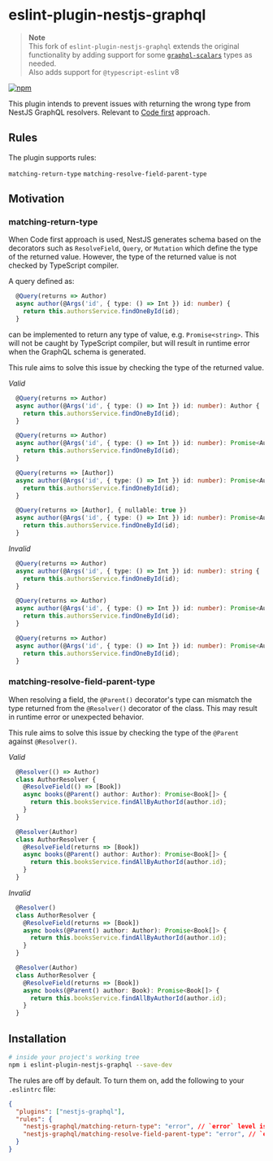 # eslint-plugin-nestjs-graphql

> **Note**  
> This fork of `eslint-plugin-nestjs-graphql` extends the original functionality
> by adding support for some [`graphql-scalars`](https://www.npmjs.com/package/graphql-scalars)
types as needed.  
> Also adds support for `@typescript-eslint` v8

[![npm](https://img.shields.io/npm/v/eslint-plugin-nestjs-graphql.svg)](https://www.npmjs.com/package/eslint-plugin-nestjs-graphql)

This plugin intends to prevent issues with returning the wrong type from NestJS GraphQL resolvers. Relevant to [Code first](https://docs.nestjs.com/graphql/quick-start#code-first) approach.

## Rules

The plugin supports rules:

`matching-return-type`
`matching-resolve-field-parent-type`

## Motivation

### matching-return-type

When Code first approach is used, NestJS generates schema based on the decorators such as `ResolveField`, `Query`, or `Mutation` which define the type of the returned value. However, the type of the returned value is not checked by TypeScript compiler. 

A query defined as:

```typescript
  @Query(returns => Author)
  async author(@Args('id', { type: () => Int }) id: number) {
    return this.authorsService.findOneById(id);
  }
```

can be implemented to return any type of value, e.g. `Promise<string>`. This will not be caught by TypeScript compiler, but will result in runtime error when the GraphQL schema is generated.

This rule aims to solve this issue by checking the type of the returned value.

*Valid*

```typescript
  @Query(returns => Author)
  async author(@Args('id', { type: () => Int }) id: number): Author {
    return this.authorsService.findOneById(id);
  }
```

```typescript
  @Query(returns => Author)
  async author(@Args('id', { type: () => Int }) id: number): Promise<Author> {
    return this.authorsService.findOneById(id);
  }
```

```typescript
  @Query(returns => [Author])
  async author(@Args('id', { type: () => Int }) id: number): Promise<Author[]> {
    return this.authorsService.findOneById(id);
  }
```

```typescript
  @Query(returns => [Author], { nullable: true })
  async author(@Args('id', { type: () => Int }) id: number): Promise<Author[] | null> {
    return this.authorsService.findOneById(id);
  }
```

*Invalid*

```typescript
  @Query(returns => Author)
  async author(@Args('id', { type: () => Int }) id: number): string {
    return this.authorsService.findOneById(id);
  }
```

```typescript
  @Query(returns => Author)
  async author(@Args('id', { type: () => Int }) id: number): Promise<Author | null> {
    return this.authorsService.findOneById(id);
  }
```

```typescript
  @Query(returns => Author)
  async author(@Args('id', { type: () => Int }) id: number): Promise<Author[]> {
    return this.authorsService.findOneById(id);
  }
```

### matching-resolve-field-parent-type

When resolving a field, the `@Parent()` decorator's type can mismatch the type returned from the `@Resolver()` decorator of the class. This may result in runtime error or unexpected behavior.

This rule aims to solve this issue by checking the type of the `@Parent` against `@Resolver()`.

*Valid*

```typescript
  @Resolver(() => Author)
  class AuthorResolver {
    @ResolveField(() => [Book])
    async books(@Parent() author: Author): Promise<Book[]> {
      return this.booksService.findAllByAuthorId(author.id);
    }
  }
```

```typescript
  @Resolver(Author)
  class AuthorResolver {
    @ResolveField(returns => [Book])
    async books(@Parent() author: Author): Promise<Book[]> {
      return this.booksService.findAllByAuthorId(author.id);
    }
  }
```

*Invalid*

```typescript
  @Resolver()
  class AuthorResolver {
    @ResolveField(returns => [Book])
    async books(@Parent() author: Author): Promise<Book[]> {
      return this.booksService.findAllByAuthorId(author.id);
    }
  }
```

```typescript
  @Resolver(Author)
  class AuthorResolver {
    @ResolveField(returns => [Book])
    async books(@Parent() author: Book): Promise<Book[]> {
      return this.booksService.findAllByAuthorId(author.id);
    }
  }
```

## Installation

```sh
# inside your project's working tree
npm i eslint-plugin-nestjs-graphql --save-dev
```

The rules are off by default. To turn them on, add the following to your `.eslintrc` file:

```json
{
  "plugins": ["nestjs-graphql"],
  "rules": {
    "nestjs-graphql/matching-return-type": "error", // `error` level is recommended
    "nestjs-graphql/matching-resolve-field-parent-type": "error", // `error` level is recommended
  }
}
```

